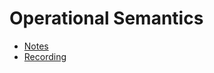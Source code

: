# Operational Semantics

- [Notes](https://ucsb.box.com/s/rlv3n24ft42a7g8j68qtckoxc0exohy3)
- [Recording](https://ucsb.box.com/s/ro9bvc6b48cagnxi4ex997t2ygim5kmy)